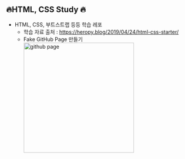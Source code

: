 ## :fire:HTML, CSS Study :fire:

- HTML, CSS, 부트스트랩 등등 학습 레포
  - 학습 자료 출처 : https://heropy.blog/2019/04/24/html-css-starter/
  - Fake GitHub Page 만들기
    <img src="https://user-images.githubusercontent.com/49539592/97443697-afb67780-196e-11eb-8912-a146e51e41c3.png" alt="github page" width=300>

